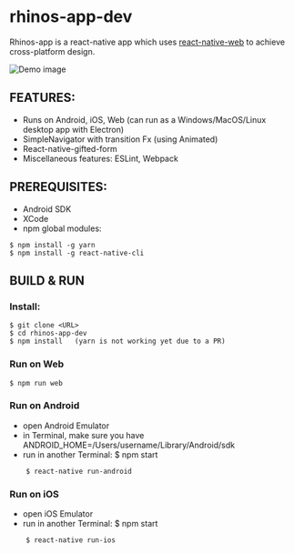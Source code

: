 # rhinos-app-dev

Rhinos-app is a react-native app which uses [react-native-web](https://github.com/necolas/react-native-web) to achieve cross-platform design. 

![Demo image](https://s3-us-west-1.amazonaws.com/usw-files/581cae09337cb42aa7ab9365.e01c8e85-6249-4a2b-b323-7413bd02c478.jpg)

## FEATURES:

  * Runs on Android, iOS, Web (can run as a Windows/MacOS/Linux desktop app with Electron)
  * SimpleNavigator with transition Fx (using Animated)
  * React-native-gifted-form
  * Miscellaneous features: ESLint, Webpack

## PREREQUISITES:

  * Android SDK
  * XCode
  * npm global modules:
```
$ npm install -g yarn
$ npm install -g react-native-cli
```

## BUILD & RUN

### Install:

```
$ git clone <URL>
$ cd rhinos-app-dev
$ npm install   (yarn is not working yet due to a PR)
```

### Run on Web

```
$ npm run web
```

### Run on Android

  * open Android Emulator
  * in Terminal, make sure you have ANDROID_HOME=/Users/username/Library/Android/sdk
  * run in another Terminal: $ npm start

``` 
    $ react-native run-android
``` 

### Run on iOS

  * open iOS Emulator
  * run in another Terminal: $ npm start

```    
    $ react-native run-ios
```
